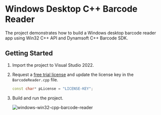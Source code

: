 # Windows Desktop C++ Barcode Reader 
The project demonstrates how to build a Windows desktop barcode reader app using Win32 C++ API and Dynamsoft C++ Barcode SDK.

## Getting Started
1. Import the project to Visual Studio 2022.
2. Request a [free trial license](https://www.dynamsoft.com/customer/license/trialLicense?product=dbr) and update the license key in the `BarcodeReader.cpp` file.

    ```cpp
    const char* pLicense = "LICENSE-KEY";
    ```
3. Build and run the project.

    ![windows-win32-cpp-barcode-reader](https://github.com/yushulx/windows-win32-cpp-barcode-reader/assets/2202306/688fb2ca-5f10-4643-bc00-48b648dce47f)
